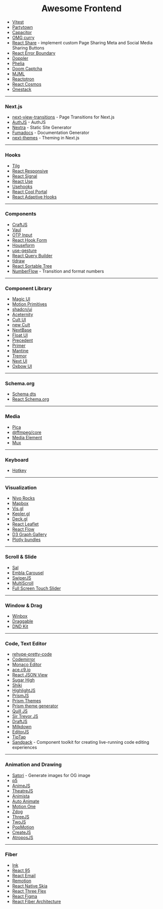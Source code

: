 <h1 align="center">
  Awesome Frontend
</h1>

- [Vitest](https://vitest.dev/)
- [Partytown](https://partytown.builder.io/)
- [Capacitor](https://capacitorjs.com/)
- [OMG curry](https://github.com/Debdut/omg-curry)
- [React Share](https://www.npmjs.com/package/@phntms/react-share) - implement custom Page Sharing Meta and Social Media Sharing Buttons
- [React Error Boundary](https://www.npmjs.com/package/react-error-boundary)
- [Doppler](https://github.com/DanielRapp/doppler)
- [Phelia](https://github.com/maxchehab/phelia)
- [Doom Captcha](https://vivirenremoto.github.io/doomcaptcha/)
- [MJML](https://mjml.io/)
- [Reactotron](https://docs.infinite.red/reactotron/)
- [React Cosmos](https://reactcosmos.org/)
- [Onestack](https://onestack.dev/)

---

### Next.js

- [next-view-transitions](https://next-view-transitions.vercel.app/) - Page Transitions for Next.js
- [AuthJS](https://authjs.dev/) - AuthJS
- [Nextra](https://nextra.site/) - Static Site Generator
- [Fumadocs](https://fumadocs.vercel.app/) - Documentation Generator
- [next-themes](https://www.npmjs.com/package/next-themes) - Theming in Next.js

---

### Hooks

- [Tilg](https://github.com/shuding/tilg)
- [React Responsive](https://www.npmjs.com/package/react-responsive)
- [React Signal](https://www.npmjs.com/package/react-signal)
- [React Use](https://github.com/streamich/react-use)
- [Usehooks](https://usehooks.com/)
- [React Cool Portal](https://github.com/wellyshen/react-cool-portal)
- [React Adaptive Hooks](https://www.npmjs.com/package/react-adaptive-hooks)

---

### Components

- [CraftJS](https://craft.js.org/)
- [Vaul](https://vaul.emilkowal.ski/)
- [OTP Input](https://input-otp.rodz.dev/)
- [React Hook Form](https://react-hook-form.com/)
- [Houseform](https://houseform.dev/)
- [use-gesture](https://use-gesture.netlify.app/)
- [React Query Builder](https://www.npmjs.com/package/react-querybuilder#demo)
- [tldraw](https://www.npmjs.com/package/@tldraw/tldraw)
- [React Sortable Tree](https://github.com/frontend-collective/react-sortable-tree)
- [NumberFlow](https://number-flow.barvian.me/) - Transition and format numbers

---

### Component Library

- [Magic UI](https://magicui.design/)
- [Motion Primitives](https://motion-primitives.com/)
- [shadcn/ui](https://ui.shadcn.com/)
- [Aceternity](https://ui.aceternity.com/)
- [Cult UI](https://www.cult-ui.com/)
- [new Cult](https://www.newcult.co/)
- [NextBase](https://usenextbase.com/)
- [Float UI](https://floatui.com/)
- [Precedent](https://precedent.dev/)
- [Primer](https://github.com/primer/)
- [Mantine](https://mantine.dev/)
- [Tremor](https://www.tremor.so/)
- [Next UI](https://nextui.org/)
- [Oxbow UI](https://oxbowui.com/)

---

### Schema.org

- [Schema dts](https://www.npmjs.com/package/schema-dts)
- [React Schema.org](https://www.npmjs.com/package/react-schemaorg)

---

### Media

- [Pica](https://www.npmjs.com/package/pica)
- [@ffmpeg/core](https://www.npmjs.com/package/@ffmpeg/core)
- [Media Element](https://www.mediaelementjs.com/)
- [Mux](https://mux.com/)

---

### Keyboard

- [Hotkey](https://github.com/github/hotkey)

---

### Visualization

- [Nivo Rocks](https://nivo.rocks/)
- [Mapbox](https://www.mapbox.com/)
- [Vis.gl](https://vis.gl/)
- [Kepler.gl](https://kepler.gl/)
- [Deck.gl](https://deck.gl/)
- [React Leaflet](https://react-leaflet.js.org/)
- [React Flow](https://github.com/xyflow/xyflow)
- [D3 Graph Gallery](https://d3-graph-gallery.com/)
- [Plotly bundles](https://github.com/plotly/plotly.js/blob/master/dist/README.md#partial-bundles)

---

### Scroll & Slide

- [Sal](https://mciastek.github.io/sal/)
- [Embla Carousel](https://www.embla-carousel.com/examples/predefined/#autoplay)
- [SwiperJS](https://swiperjs.com/)
- [MultiScroll](https://alvarotrigo.com/multiScroll/)
- [Full Screen Touch Slider](https://github.com/bushblade/Full-Screen-Touch-Slider)

---

### Window & Drag

- [Winbox](https://nextapps-de.github.io/winbox/)
- [Draggable](https://shopify.github.io/draggable/)
- [DND Kit](https://dndkit.com/)

---

### Code, Text Editor

- [rehype-pretty-code](https://www.npmjs.com/package/rehype-pretty-code)
- [Codemirror](https://codemirror.net/)
- [Monaco Editor](https://microsoft.github.io/monaco-editor/)
- [ace.c9.io](https://ace.c9.io/)
- [React JSON View](https://www.npmjs.com/package/react-json-view)
- [Sugar High](https://www.npmjs.com/package/sugar-high)
- [Shiki](https://shiki.style/)
- [HighlightJS](https://highlightjs.org/)
- [PrismJS](https://prismjs.com/)
- [Prism Themes](https://www.npmjs.com/package/prism-themes)
- [Prism theme generator](http://k88hudson.github.io/syntax-highlighting-theme-generator/www/)
- [Quill JS](https://quilljs.com/)
- [Sir Trevor JS](https://madebymany.github.io/sir-trevor-js/)
- [DraftJS](https://draftjs.org/)
- [Milkdown](https://milkdown.dev/#/)
- [EditorJS](https://editorjs.io/)
- [TipTap](https://tiptap.dev/)
- [Sandpack](https://sandpack.codesandbox.io/) - Component toolkit for creating live-running code editing experiences

---

### Animation and Drawing

- [Satori](https://github.com/vercel/satori) - Generate images for OG image
- [p5](https://p5js.org/)
- [AnimeJS](https://animejs.com/)
- [TheatreJS](https://www.theatrejs.com/)
- [Animista](https://animista.net/)
- [Auto Animate](https://auto-animate.formkit.com/)
- [Motion One](https://motion.dev/)
- [Zdog](https://zzz.dog/)
- [ThreeJS](https://threejs.org/)
- [TwoJS](https://two.js.org/)
- [PopMotion](https://popmotion.io/)
- [CreateJS](https://createjs.com/)
- [AtroposJS](https://atroposjs.com/)

---

### Fiber

- [Ink](https://github.com/vadimdemedes/ink)
- [React 95](https://react95.io/#)
- [React Email](https://github.com/resend/react-email)
- [Remotion](https://www.remotion.dev/)
- [React Native Skia](https://shopify.github.io/react-native-skia/)
- [React Three Flex](https://github.com/pmndrs/react-three-flex)
- [React Figma](https://github.com/react-figma/react-figma)
- [React Fiber Architecture](https://github.com/acdlite/react-fiber-architecture)
